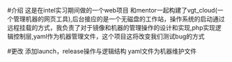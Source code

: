 #介绍
这是在intel实习期间做的一个web项目
和mentor一起构建了vgt_cloud(一个管理机器的网页工具),后台接应的是一个无磁盘的工作站，操作系统的启动通过远程挂载的方式，我负责了对于镜像和机器的管理操作的设计和实现,php实现逻辑控制层,yaml作为机器管理文件，这个项目这将改变我们测试bug的方式

#更改
添加launch，release操作与逻辑结构
yaml文件为机器维护文件

